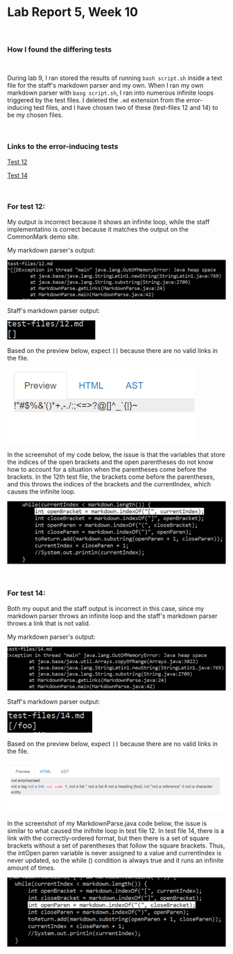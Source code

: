 # Lab Report 5, Week 10

<br>

### How I found the differing tests

<br>

During lab 9, I ran stored the results of running `bash script.sh` inside a text file for the staff's markdown parser and my own. When I ran my own markdown parser with `basg script.sh`, I ran into numerous infinite loops triggered by the test files. I deleted the `.md` extension from the error-inducing test files, and I have chosen two of these (test-files 12 and 14) to be my chosen files.

<br>

### Links to the error-inducing tests

[Test 12](https://github.com/nidhidhamnani/markdown-parser/blob/main/test-files/12.md)

[Test 14](https://github.com/nidhidhamnani/markdown-parser/blob/main/test-files/14.md)

<br>

### For test 12:

My output is incorrect because it shows an infinite loop, while the staff implementatino is correct because it matches the output on the CommonMark demo site.

My markdown parser's output:

![Image](lab-report-5-media\12-failing.png)

Staff's markdown parser output:

![Image](lab-report-5-media\staff-12.png)

Based on the preview below, expect `[]` because there are no valid links in the file.

![Image](lab-report-5-media\12-actual.png)

In the screenshot of my code below, the issue is that the variables that store the indices of the open brackets and the open parentheses do not know how to account for a situation when the parentheses come before the brackets. In the 12th test file, the brackets come before the parentheses, and this throws the indices of the brackets and the currentIndex, which causes the infinite loop.

![Image](lab-report-5-media\12-debug.png)


<br>

### For test 14:

Both my ouput and the staff output is incorrect in this case, since my markdown parser throws an infinite loop and the staff's markdown parser throws a link that is not valid.

My markdown parser's output:

![Image](lab-report-5-media\14-failing.png)

Staff's markdown parser output:

![Image](lab-report-5-media\staff-14.png)

Based on the preview below, expect `[]` because there are no valid links in the file.

![Image](lab-report-5-media\14-actual.png)

In the screenshot of my MarkdownParse.java code below, the issue is similar to what caused the inifnite loop in test file 12. In test file 14, there is a link with the correctly-ordered []() format, but then there is a set of square brackets without a set of parentheses that follow the square brackets. Thus, the intOpen paren variable is never assigned to a value and currentIndex is never updated, so the while () condition is always true and it runs an infinite amount of times.

![Image](lab-report-5-media\14-debug.png)